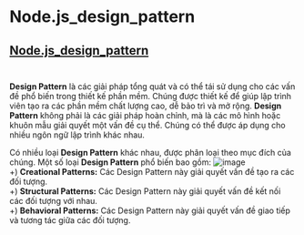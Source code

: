 # Node.js_design_pattern
##  [Node.js_design_pattern](https://stackoverflow.com/questions/32510232/node-js-design-pattern) <br><br>
**Design Pattern** là các giải pháp tổng quát và có thể tái sử dụng cho các vấn đề phổ biến trong thiết kế phần mềm. Chúng được thiết kế để giúp lập trình viên tạo ra các phần mềm chất lượng cao, dễ bảo trì và mở rộng.
**Design Pattern** không phải là các giải pháp hoàn chỉnh, mà là các mô hình hoặc khuôn mẫu giải quyết một vấn đề cụ thể. Chúng có thể được áp dụng cho nhiều ngôn ngữ lập trình khác nhau.

Có nhiều loại **Design Pattern** khác nhau, được phân loại theo mục đích của chúng. Một số loại **Design Pattern** phổ biến bao gồm:
![image](https://github.com/Experimenters1/Node.js_design_pattern/assets/64000769/1e2551fe-e8f3-454c-bf40-97a8ca0e8771) <br>
+) **Creational Patterns:**  Các Design Pattern này giải quyết vấn đề tạo ra các đối tượng. <br>
+) **Structural Patterns:** Các Design Pattern này giải quyết vấn đề kết nối các đối tượng với nhau. <br>
+) **Behavioral Patterns:** Các Design Pattern này giải quyết vấn đề giao tiếp và tương tác giữa các đối tượng. <br>
